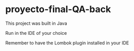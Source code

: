 # proyecto-final-QA-back
This project was  built in Java

Run in the IDE of your choice

Remember to have the Lombok plugin installed in your IDE
